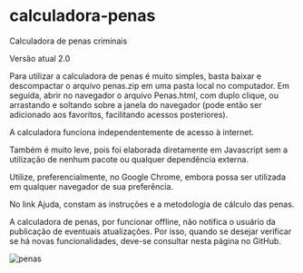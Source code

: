 # calculadora-penas

Calculadora de penas criminais

Versão atual 2.0

Para utilizar a calculadora de penas é muito simples, basta baixar e descompactar o arquivo penas.zip em uma pasta local no computador. Em seguida, abrir no navegador o arquivo Penas.html, com duplo clique, ou arrastando e soltando sobre a janela do navegador (pode então ser adicionado aos favoritos, facilitando acessos posteriores).

A calculadora funciona independentemente de acesso à internet.

Também é muito leve, pois foi elaborada diretamente em Javascript sem a utilização de nenhum pacote ou qualquer dependência externa.

Utilize, preferencialmente, no Google Chrome, embora possa ser utilizada em qualquer navegador de sua preferência. 

No link Ajuda, constam as instruções e a metodologia de cálculo das penas.

A calculadora de penas, por funcionar offline, não notifica o usuário da publicação de eventuais atualizações. Por isso, quando se desejar verificar se há novas funcionalidades, deve-se consultar nesta página no GitHub.

![penas](https://user-images.githubusercontent.com/55038339/158497633-b66bcc8a-803b-473a-9676-2ec7ebc826fb.png)

